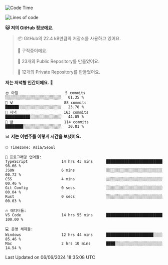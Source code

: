   <!--START_SECTION:waka-->
![Code Time](http://img.shields.io/badge/Code%20Time-634%20hrs%2016%20mins-blue)

![Lines of code](https://img.shields.io/badge/%EC%A0%80%EB%8A%94%20%EC%97%AC%ED%83%9C%EA%B9%8C%EC%A7%80%20-341.9%20thousand%20%EC%A4%84%EC%9D%98%20%EC%BD%94%EB%93%9C%EB%A5%BC%20%EC%9E%91%EC%84%B1%ED%96%88%EC%96%B4%EC%9A%94.-blue)

**🐱 저의 GitHub 정보에요.** 

> 📦 GitHub의 22.4 kB만큼의 저장소를 사용하고 있어요. 
 > 
> 💼 구직중이에요.
 > 
> 📜 23개의 Public Repository를 만들었어요. 
 > 
> 🔑 12개의 Private Repository를 만들었어요. 
 > 
**저는 저녁형 인간이에요. 🦉** 

```text
🌞 아침                     5 commits           ░░░░░░░░░░░░░░░░░░░░░░░░░   01.35 % 
🌆 낮　                     88 commits          ██████░░░░░░░░░░░░░░░░░░░   23.78 % 
🌃 저녁                     163 commits         ███████████░░░░░░░░░░░░░░   44.05 % 
🌙 밤　                     114 commits         ████████░░░░░░░░░░░░░░░░░   30.81 % 
```


📊 **저는 이번주를 이렇게 시간을 보냈어요.** 

```text
🕑︎ Timezone: Asia/Seoul

💬 프로그래밍 언어들: 
TypeScript               14 hrs 43 mins      █████████████████████████   98.66 % 
JSON                     6 mins              ░░░░░░░░░░░░░░░░░░░░░░░░░   00.72 % 
CSS                      4 mins              ░░░░░░░░░░░░░░░░░░░░░░░░░   00.46 % 
Git Config               0 secs              ░░░░░░░░░░░░░░░░░░░░░░░░░   00.04 % 
Rust                     0 secs              ░░░░░░░░░░░░░░░░░░░░░░░░░   00.03 % 

🔥 에디터들: 
VS Code                  14 hrs 55 mins      █████████████████████████   100.00 % 

💻 운영 체제들: 
Windows                  12 hrs 44 mins      █████████████████████░░░░   85.46 % 
Mac                      2 hrs 10 mins       ████░░░░░░░░░░░░░░░░░░░░░   14.54 % 
```


 Last Updated on 06/06/2024 18:35:08 UTC
<!--END_SECTION:waka-->
